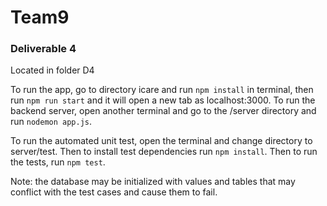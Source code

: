 # Team9

### Deliverable 4
Located in folder D4

To run the app, go to directory icare and run `npm install` in terminal, then run `npm run start` and it will open a new tab as localhost:3000. To run the backend server, open another terminal and go to the /server directory and run `nodemon app.js`.

To run the automated unit test, open the terminal and change directory to server/test. Then to install test dependencies run `npm install`. Then to run the tests, run `npm test`.

Note: the database may be initialized with values and tables that may conflict with the test cases and cause them to fail. 
